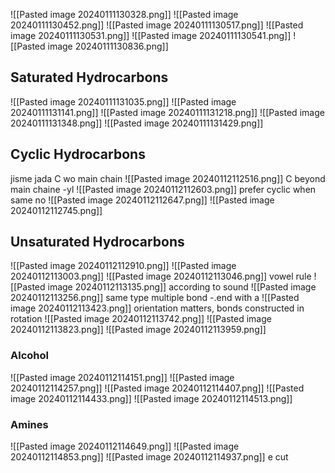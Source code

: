![[Pasted image 20240111130328.png]]
![[Pasted image 20240111130452.png]]
![[Pasted image 20240111130517.png]]
![[Pasted image 20240111130531.png]]
![[Pasted image 20240111130541.png]]
![[Pasted image 20240111130836.png]]
## Saturated Hydrocarbons
![[Pasted image 20240111131035.png]]
![[Pasted image 20240111131141.png]]
![[Pasted image 20240111131218.png]]
![[Pasted image 20240111131348.png]]
![[Pasted image 20240111131429.png]]
## Cyclic Hydrocarbons
jisme jada C wo main chain
![[Pasted image 20240112112516.png]]
C beyond main chaine -yl
![[Pasted image 20240112112603.png]]
prefer cyclic when same no
![[Pasted image 20240112112647.png]]
![[Pasted image 20240112112745.png]]
## Unsaturated Hydrocarbons
![[Pasted image 20240112112910.png]]
![[Pasted image 20240112113003.png]]
![[Pasted image 20240112113046.png]]
vowel rule 
![[Pasted image 20240112113135.png]]
according to sound
![[Pasted image 20240112113256.png]]
same type multiple bond -.end with a
![[Pasted image 20240112113423.png]]
orientation matters, bonds constructed in rotation
![[Pasted image 20240112113742.png]]
![[Pasted image 20240112113823.png]]
![[Pasted image 20240112113959.png]]
### Alcohol
![[Pasted image 20240112114151.png]]
  ![[Pasted image 20240112114257.png]]
  ![[Pasted image 20240112114407.png]]
  ![[Pasted image 20240112114433.png]]
  ![[Pasted image 20240112114513.png]]
### Amines
![[Pasted image 20240112114649.png]]
![[Pasted image 20240112114853.png]]
![[Pasted image 20240112114937.png]]
e cut

